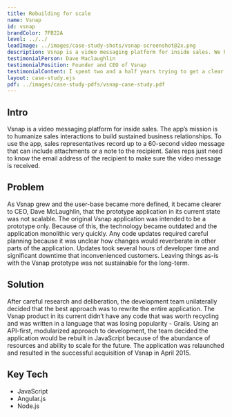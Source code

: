 ```yaml
---
title: Rebuilding for scale
name: Vsnap
id: vsnap
brandColor: 7FB22A
level: ../../
leadImage: ../images/case-study-shots/vsnap-screenshot@2x.png
description: Vsnap is a video messaging platform for inside sales. We helped Vsnap take it’s MVP to a scalable product by rebuilding its existing platform, which eventually led to its acquisition.
testimonialPerson: Dave Maclaughlin
testimonialPosition: Founder and CEO of Vsnap
testimonialContent: I spent two and a half years trying to get a clear path on tech – all of which was wrong. Chris got his head around the product quickly and gave me a roadmap to where we wanted to be.
layout: case-study.ejs
pdf: ../images/case-study-pdfs/vsnap-case-study.pdf
---
```


## Intro

Vsnap is a video messaging platform for inside sales. The app’s mission is to humanize sales interactions to build sustained business relationships. To use the app, sales representatives record up to a 60-second video message that can include attachments or a note to the recipient. Sales reps just need to know the email address of the recipient to make sure the video message is received.

## Problem

As Vsnap grew and the user-base became more defined, it became clearer to CEO, Dave McLaughlin, that the prototype application in its current state was not scalable. The original Vsnap application was intended to be a prototype only. Because of this, the technology became outdated and the application monolithic very quickly. Any code updates required careful planning because it was unclear how changes would reverberate in other parts of the application. Updates took several hours of developer time and significant downtime that inconvenienced customers. Leaving things as-is with the Vsnap prototype was not sustainable for the long-term.

## Solution

After careful research and deliberation, the development team unilaterally decided that the best approach was to rewrite the entire application. The Vsnap product in its current didn’t have any code that was worth recycling and was written in a language that was losing popularity - Grails. Using an API-first, modularized approach to development, the team decided the application would be rebuilt in JavaScript because of the abundance of resources and ability to scale for the future. The application was relaunched and resulted in the successful acquisition of Vsnap in April 2015.

## Key Tech

* JavaScript
* Angular.js
* Node.js